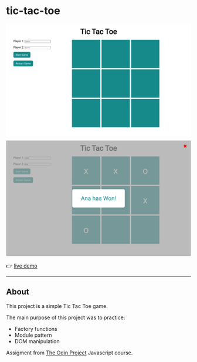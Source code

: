 # tic-tac-toe


![](images/tic-tac-toe-screenshot1.png "")
![](images/tic-tac-toe-screenshot2.png "")


:point_right: [live demo](https://cmfernandes.github.io/tic-tac-toe/) 

---


## About

This project is a simple Tic Tac Toe game.

The main purpose of this project was to practice:
- Factory functions
- Module pattern
- DOM manipulation


Assigment from [The Odin Project](https://www.theodinproject.com/lessons/node-path-javascript-tic-tac-toe) Javascript course. 